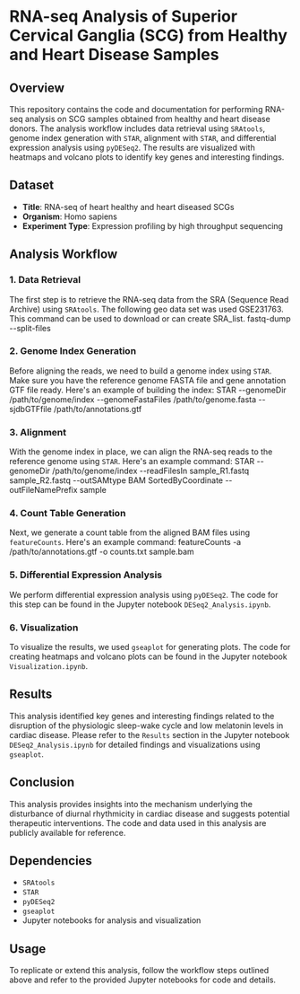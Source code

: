 # RNA-seq Analysis of Superior Cervical Ganglia (SCG) from Healthy and Heart Disease Samples

## Overview

This repository contains the code and documentation for performing RNA-seq analysis on SCG samples obtained from healthy and heart disease donors. The analysis workflow includes data retrieval using `SRAtools`, genome index generation with `STAR`, alignment with `STAR`, and differential expression analysis using `pyDESeq2`. The results are visualized with heatmaps and volcano plots to identify key genes and interesting findings.

## Dataset

- **Title**: RNA-seq of heart healthy and heart diseased SCGs
- **Organism**: Homo sapiens
- **Experiment Type**: Expression profiling by high throughput sequencing

## Analysis Workflow

### 1. Data Retrieval

The first step is to retrieve the RNA-seq data from the SRA (Sequence Read Archive) using `SRAtools`. The following geo data set was used GSE231763. This command can be used to download or can create SRA_list.
fastq-dump --split-files <SRA accession number>


### 2. Genome Index Generation

Before aligning the reads, we need to build a genome index using `STAR`. Make sure you have the reference genome FASTA file and gene annotation GTF file ready. Here's an example of building the index:
STAR --genomeDir /path/to/genome/index --genomeFastaFiles /path/to/genome.fasta --sjdbGTFfile /path/to/annotations.gtf


### 3. Alignment

With the genome index in place, we can align the RNA-seq reads to the reference genome using `STAR`. Here's an example command: STAR --genomeDir /path/to/genome/index --readFilesIn sample_R1.fastq sample_R2.fastq --outSAMtype BAM SortedByCoordinate --outFileNamePrefix sample


### 4. Count Table Generation

Next, we generate a count table from the aligned BAM files using `featureCounts`. Here's an example command:
featureCounts -a /path/to/annotations.gtf -o counts.txt sample.bam


### 5. Differential Expression Analysis

We perform differential expression analysis using `pyDESeq2`. The code for this step can be found in the Jupyter notebook `DESeq2_Analysis.ipynb`.

### 6. Visualization

To visualize the results, we used `gseaplot` for generating plots. The code for creating heatmaps and volcano plots can be found in the Jupyter notebook `Visualization.ipynb`.

## Results

This analysis identified key genes and interesting findings related to the disruption of the physiologic sleep-wake cycle and low melatonin levels in cardiac disease. Please refer to the `Results` section in the Jupyter notebook `DESeq2_Analysis.ipynb` for detailed findings and visualizations using `gseaplot`.

## Conclusion

This analysis provides insights into the mechanism underlying the disturbance of diurnal rhythmicity in cardiac disease and suggests potential therapeutic interventions. The code and data used in this analysis are publicly available for reference.

## Dependencies

- `SRAtools`
- `STAR`
- `pyDESeq2`
- `gseaplot`
- Jupyter notebooks for analysis and visualization

## Usage

To replicate or extend this analysis, follow the workflow steps outlined above and refer to the provided Jupyter notebooks for code and details.




